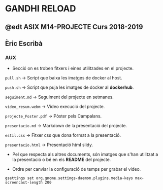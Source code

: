 # GANDHI RELOAD
## @edt ASIX M14-PROJECTE Curs 2018-2019
## Èric Escribà

### AUX

* Secció on es troben fitxers i eines utilitzades en el projecte.


`pull.sh` -> Script que baixa les imatges de docker al host.

`push.sh` -> Script que puja les imatges de docker al **dockerhub**.

`seguiment.md` -> Seguiment del projecte en setmanes.

`video_resum.webm` -> Video execució del projecte.

`projecte_Poster.pdf` -> Pòster pels Campalans.

`presentacio.md` -> Markdown de la presentació del projecte.

`estil.css` -> Fitxer css que dona format a la presentació.

`presentacio.html` -> Presentació html slidy.

* Pel que respecta als altres documents, són imatges que s'han utilitzat a la presentació o bé en els **README** del projecte.

* Ordre per canviar la configuració de temps per grabar el video.

```
gsettings set org.gnome.settings-daemon.plugins.media-keys max-screencast-length 200
```

